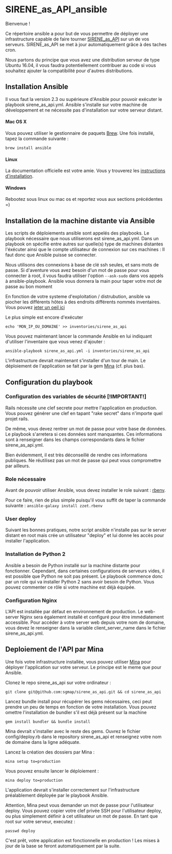# SIRENE_as_API_ansible

Bienvenue !

Ce répertoire ansible a pour but de vous permettre de déployer une
infrastructure capable de faire tourner
[SIRENE_as_API](https://github.com/sgmap/sirene_as_api) sur un de vos serveurs.
SIRENE_as_API se met à jour automatiquement grâce à des taches cron.

Nous partons du principe que vous avez une distribution serveur de type Ubuntu 16.04,
il vous faudra potentiellement contribuer au code si vous souhaitez ajouter la
compatibilité pour d'autres distributions.

## Installation Ansible

Il vous faut la version 2.3 ou supérieure d'Ansible pour pouvoir exécuter le playbook
sirene_as_api.yml. Ansible s'installe sur votre machine de développement et ne
nécessite pas d'installation sur votre serveur distant.

#### Mac OS X

Vous pouvez utiliser le gestionnaire de paquets
[Brew](https://brew.sh/index_fr.html). Une fois installé, tapez la commande
suivante :

    brew install ansible

#### Linux

La documentation officielle est votre amie. Vous y trouverez les
[instructions d'installation](http://docs.ansible.com/ansible/intro_installation.html#getting-ansible).

#### Windows

Rebootez sous linux ou mac os et reportez vous aux sections précédentes =)

## Installation de la machine distante via Ansible

Les scripts de déploiements ansible sont appelés des playbooks. Le playbook
nécessaire que nous utiliserons est sirene_as_api.yml. Dans un playbook on
spécifie entre autres sur quelle(s) type de machines distantes l'éxécuter ainsi que
le compte utilisateur de connexion sur ces machines : Il faut donc que
Ansible puisse se connecter.

Nous utilisons des connexions à base de clé ssh seules, et sans mots de passe.
Si d'aventure vous avez besoin d'un mot de passe pour vous connecter à root, il
vous faudra utiliser l'option `--ask-sudo` dans vos appels à ansible-playbook.
Ansible vous donnera la main pour taper votre mot de passe au bon moment

En fonction de votre systeme d'exploitation / distrubution, ansible va piocher les
différents hôtes à des endroits différents nommés inventaires. Vous pouvez
[jeter un oeil ici](http://docs.ansible.com/ansible/intro_inventory.html)

Le plus simple est encore d'exécuter

    echo 'MON_IP_OU_DOMAINE' >> inventories/sirene_as_api

Vous pouvez maintenant lancer la commande Ansible en lui indiquant d'utiliser
l'inventaire que vous venez d'ajouter :

    ansible-playbook sirene_as_api.yml -i inventories/sirene_as_api

L'infrastructure devrait maintenant s'installer d'un tour de main. Le déploiement de
l'application se fait par la gem [Mina](https://github.com/mina-deploy/mina)
(cf. plus bas).

## Configuration du playbook

### Configuration des variables de sécurité [!IMPORTANT!]

Rails nécessite une clef secrete pour mettre l'application en production.
Vous pouvez générer une clef en tapant "rake secret" dans n'importe quel projet rails.

De même, vous devez rentrer un mot de passe pour votre base de données. Le playbook
s'arretera si ces données sont manquantes.
Ces informations sont à renseigner dans les champs correspondants dans le fichier
sirene_as_api.yml.

Bien évidemment, il est très déconseillé de rendre ces informations publiques.
Ne réutilisez pas un mot de passe qui peut vous compromettre par ailleurs.

### Role nécessaire

Avant de pouvoir utiliser Ansible, vous devez installer le role suivant : [rbenv](https://galaxy.ansible.com/zzet/rbenv).

Pour ce faire, rien de plus simple puisqu'il vous suffit de taper la commande suivante : `ansible-galaxy install zzet.rbenv`

### User deploy

Suivant les bonnes pratiques, notre script ansible n'installe pas sur le server distant en root
mais crée un utilisateur "deploy" et lui donne les accès pour installer l'application.

### Installation de Python 2

Ansible a besoin de Python installé sur la machine distante pour fonctionner.
Cependant, dans certaines configurations de serveurs vides, il est possible
que Python ne soit pas présent.
Le playbook commence donc par un role qui va installer Python 2 sans avoir
besoin de Python. Vous pouvez commenter ce rôle si votre machine est déjà
équipée.

### Configuration Nginx

L'API est installée par défaut en environnement de production. Le web-server
Nginx sera également installé et configuré pour être immédiatement accessible.
Pour accéder à votre server web depuis votre nom de domaine, vous devez
le renseigner dans la variable client_server_name dans le fichier
sirene_as_api.yml.

## Deploiement de l'API par Mina

Une fois votre infrastructure installée, vous pouvez utiliser [Mina](https://github.com/mina-deploy/mina)
pour déployer l'application sur votre serveur. Le principe est le meme que pour Ansible.

Clonez le repo sirene_as_api sur votre ordinateur :

    git clone git@github.com:sgmap/sirene_as_api.git && cd sirene_as_api

Lancez bundle install pour récupérer les gems nécessaires, ceci peut prendre un
peu de temps en fonction de votre installation. Vous pouvez omettre l'installation de
bundler s'il est déjà présent sur la machine

    gem install bundler && bundle install

Mina devrait s'installer avec le reste des gems.
Ouvrez le fichier config/deploy.rb dans le repository sirene_as_api et renseignez
votre nom de domaine dans la ligne adéquate.

Lancez la création des dossiers par Mina :

    mina setup to=production

Vous pouvez ensuite lancer le déploiement :

    mina deploy to=production

L'application devrait s'installer correctement sur l'infrastructure préalablement déployée
par le playbook Ansible.

Attention, Mina peut vous demander un mot de passe pour l'utilisateur deploy.
Vous pouvez copier votre clef privée SSH pour l'utilisateur deploy, ou plus simplement
définir à cet utilisateur un mot de passe. En tant que root sur votre serveur, executez :

    passwd deploy

C'est prêt, votre application est fonctionnelle en production ! Les mises à jour de la base
se feront automatiquement par la suite.
